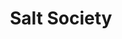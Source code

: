 ---
layout: place
title: "Salt Society"
permalink: /massachusetts/scituate/salt-society.html
stateAbbr: MA
stateName: Massachusetts
cityName: Scituate
seo:
  name: "Salt Society"
  type: Restaurant
  links: http://saltsocietyma.com/
description: "Salt Society serves delicious sushi in Scituate, Massachusetts. Try fresh Japanese dishes for a great dining experience. Available for takeout, lunch, and dinner."
place_id: ChIJDyH87Ixf44kR_-GrRGxWfHA
photos:
  - name: >-
      places/ChIJDyH87Ixf44kR_-GrRGxWfHA/photos/AeeoHcI-4kiimtMx4HhL8yKDd4H4uUUsSCDxWCTFsU2zZ2Y4_395STDnGnck-XISwwSqLMcm793Yp3e7-M5DyFh-uKpFAoE2QSLmLmuxYl1Czbm5NDfr0cbUuA6AWN538vjgTqdBn5A0axyuEEpEbncqCwC7XDdCJSJHf1SHKomfh1UWgqeu5jEBhW0pj59dpndS7BC874t_P_UGJHcug6O7nyPf2KOKmsAtVGLQMcANS45-EGEKIOXmKzW6BmG9KnQ1swav-TErZFuEV9ilu8COV6zMmt1XVhfUK6hVfghlgwW12GN5LlHpieSIqOHngBGfvxwEoxLV1L2ULhMXAGwaMTIRBDEVWJ5cRJ22NJDwzJ74zLjTFPXgm4_Eie2ZK-5m_zMOAMn53ku85zGDoKyg5ajLo4rYzwZeOogAEm-mnkxbyw
    widthPx: 3024
    heightPx: 4032
    authorAttributions:
      - displayName: Wassim Ayass
        uri: https://maps.google.com/maps/contrib/115864862472361505614
        photoUri: >-
          https://lh3.googleusercontent.com/a-/ALV-UjU4CnlwQqWj7tL_sHvLATbPuS9pOp0PUExh6-I51ZnXgsPY-rz7=s100-p-k-no-mo
    flagContentUri: >-
      https://www.google.com/local/imagery/report/?cb_client=maps_api_places.places_api&image_key=!1e10!2sCIHM0ogKEICAgICq-L7kSA&hl=en-US
    googleMapsUri: >-
      https://www.google.com/maps/place//data=!3m4!1e2!3m2!1sCIHM0ogKEICAgICq-L7kSA!2e10!4m2!3m1!1s0x89e35f8cecfc210f:0x707c566c44abe1ff
  - name: >-
      places/ChIJDyH87Ixf44kR_-GrRGxWfHA/photos/AeeoHcI-Z2GL-fZxEFEJb1yEcfJWQ1miKIQW4cEyLBbLBuJBWU92_qk8aXdftUb39qwPbIZbii2W0T4ckGQyT4r6g1oy0V4cUuTrB8ZqlSK1bDCF4CRUWF-iqRnAjOoHLHFoOAwi-4V4hbr8ZVqTM8hzjAE6snqW272WTHm90kPu87KYJ9gpIBMfeEdIobd53xxfGG5xufvaXRWrJO26A7eiC5EV6REEsgOqiRCrCjggB9_heq1O20_Hd3VeDTqaA1wnlUyQGheeZZB3iTZpw5MpY3fva5PeCyeUMYqfuy3zQxWDZqhHcaifzTs_40mjfLywlcY3b5zBfXddG2zxbXl6tjyQMv2W7G1_YZUH1zGZZPpAlI3gWyTQ2ghAaVoaes7KOxohlnl8XA97085fwJniYLrF3TG3Pd6_0-vgsUNxd_h-Zw
    widthPx: 3024
    heightPx: 4032
    authorAttributions:
      - displayName: Jenna Malley
        uri: https://maps.google.com/maps/contrib/105465890406284153072
        photoUri: >-
          https://lh3.googleusercontent.com/a-/ALV-UjUDCuQEszfBQdCNOc9twRm-dOUsb_K-0nV-uhSll_DRnAXOG30lpg=s100-p-k-no-mo
    flagContentUri: >-
      https://www.google.com/local/imagery/report/?cb_client=maps_api_places.places_api&image_key=!1e10!2sCIHM0ogKEICAgICz2YWUDw&hl=en-US
    googleMapsUri: >-
      https://www.google.com/maps/place//data=!3m4!1e2!3m2!1sCIHM0ogKEICAgICz2YWUDw!2e10!4m2!3m1!1s0x89e35f8cecfc210f:0x707c566c44abe1ff
  - name: >-
      places/ChIJDyH87Ixf44kR_-GrRGxWfHA/photos/AeeoHcLvaT2liTOq2-YxRtk83qtGEO7V-t3NKRwq5GX-mC3DHLzjFCq9-a3vBEgSl7dSquyY8wR8huzet9vKNhQ7tgHctIueOMW4Z7mJYGnC4ppF-s_DgXbhlpwjFpkPVm3JJOTjz0HWiV-QktEDfaaqODttK7AC2KioCzgSimNdO2-qO-Huxsqx3v2b0Xo08Sh-RrvjpcEaPO6wibk435cZmCe3xPADZQIYIWAQV8LM9Xd9wlP6l8UCNwPt5M1kyQtiaCwCxniAXnNXOkK2bAk_SI4-kpWwPmA3GyCMItHJ0znEtV5I-7ibHhARXgjCm2DXidbuwei2O8KAoimPFFz9nsvAa7KL_H1EcjCXCQ_NOvLUk8P6i8S5gpTh2m9JKNHxCm8M8FoeIh0Xrhk1iBVC2HKeKTOwR7-SjlSxoFgglGJH1lQ
    widthPx: 3024
    heightPx: 4032
    authorAttributions:
      - displayName: Chloe Nickerson
        uri: https://maps.google.com/maps/contrib/114269713046652107564
        photoUri: >-
          https://lh3.googleusercontent.com/a-/ALV-UjXxcN7LX78N9Bx8ObVd90mXq4-QKWpovtiaoJijmsyUoOQVSLVy=s100-p-k-no-mo
    flagContentUri: >-
      https://www.google.com/local/imagery/report/?cb_client=maps_api_places.places_api&image_key=!1e10!2sCIHM0ogKEICAgIDTmfXRsAE&hl=en-US
    googleMapsUri: >-
      https://www.google.com/maps/place//data=!3m4!1e2!3m2!1sCIHM0ogKEICAgIDTmfXRsAE!2e10!4m2!3m1!1s0x89e35f8cecfc210f:0x707c566c44abe1ff
  - name: >-
      places/ChIJDyH87Ixf44kR_-GrRGxWfHA/photos/AeeoHcLIKOU2L17cBn9zudvA6KPA2w7iC8XhNIxuqwvLiQvg3qKcybsidNw722PteBBhCK7zHr2AWZ93lE-CY3zMlnXTwXPNg4yElCkBNpvnCWveToeEcE1mXx16wDHbqZe7T7dXzqUUZxgcXsDPGObzJWhL0tdWZfAyWLMke5D_pQ8Nw6CecxPDrX5i6OT0qbEt5Rv8gJtE80M1AOOSFr0EpGHPuVIVTl0L6njg2V2bbvg-LpANerkoQQ79VojXWHD4eKUK2yTCfT9sDtc7Z6f4E8IeVBUMZqd0t8qvNHAPDoQYgnWfkliTGTHKX3AhRoPiQSkR7ttXDUBtYMVfSnfh6tHjYITrqazguOgnv8Nwe9oKx9mXxSOh22pct2GmeQl7M6qj-A9GMceUF_TQr6PLwt9fnNbebqHfiwwn1KX09T4MdQvG
    widthPx: 862
    heightPx: 912
    authorAttributions:
      - displayName: Brendan Saur
        uri: https://maps.google.com/maps/contrib/111139564556082191526
        photoUri: >-
          https://lh3.googleusercontent.com/a-/ALV-UjWiz1r_4pqfD_WhHvhjV9MPPIiT8j2OD8_hAIQoJWs45GXR-uPJ=s100-p-k-no-mo
    flagContentUri: >-
      https://www.google.com/local/imagery/report/?cb_client=maps_api_places.places_api&image_key=!1e10!2sCIHM0ogKEICAgICWtqqfxwE&hl=en-US
    googleMapsUri: >-
      https://www.google.com/maps/place//data=!3m4!1e2!3m2!1sCIHM0ogKEICAgICWtqqfxwE!2e10!4m2!3m1!1s0x89e35f8cecfc210f:0x707c566c44abe1ff
  - name: >-
      places/ChIJDyH87Ixf44kR_-GrRGxWfHA/photos/AeeoHcJFo1WfPTkvtyE4GuHeyW59Hj3Z4JsdHcptO4waemgdrnojGOMhuLNhCmDe0OsZfBfsQUEFMiEcRWUqfLhKcyjaWNNFBSLOVeb2y4ybs0Abnqa6OoRM_YTBwUDeSzxCUpZR8BBdgPSXxHLme5iTpLJnwiovm5HXIjiC6XyVgVEec925IQ_EO829P5goCTtLSeq7xA72N5wLAdQnSvfpDDETSNjncRl01xCUEfr7UkZQTNvSi8rIqUEw0aLfUGXLKBYfV9evEh_gmHds2frcWxvy-9yzdYxhCWQ_3c-0L3evlddw1qeti2Moz4RVLGIJgLMUDs3lC9jGWj1B_FI5XE9NDwGwIMskw0TTrTXTCOjTHovNNghSQXNvbpC_nSyGrIAqeihmSU3s_zIytTXbR1oul-ue_CZE2H--hqF3Crrv6Q
    widthPx: 3024
    heightPx: 4032
    authorAttributions:
      - displayName: Ryan Gibson
        uri: https://maps.google.com/maps/contrib/106357825513564439743
        photoUri: >-
          https://lh3.googleusercontent.com/a-/ALV-UjUSr2k5irPRMZoSvFV660DXjlqkGu8bsof7Jk9lgeBQ6PBI3_x0=s100-p-k-no-mo
    flagContentUri: >-
      https://www.google.com/local/imagery/report/?cb_client=maps_api_places.places_api&image_key=!1e10!2sCIHM0ogKEICAgICHhfLHIg&hl=en-US
    googleMapsUri: >-
      https://www.google.com/maps/place//data=!3m4!1e2!3m2!1sCIHM0ogKEICAgICHhfLHIg!2e10!4m2!3m1!1s0x89e35f8cecfc210f:0x707c566c44abe1ff
  - name: >-
      places/ChIJDyH87Ixf44kR_-GrRGxWfHA/photos/AeeoHcLinzTp5EQn-Iph3ep_3YUiv29SId6l5R5YQgohNZYrawWfhnxgk8QYKwBhbQHaF-nBFCxCGJkdBqPslrRq3HwWLOBJyCNN3es-E8d0LfC-bS6d15JY--1r8Uhq5YfPJ57lwnKflkOrV-mr5qTAadNFUx1RUtrD92tUfUgtrcEM_5Qx0KSa3Ozic0sThMBBSfS1vb1onw8pLH-PxAStKnCDhfQ4RfsPoD-lS0YfKFxQ5sAKciAjwz_upXBEV6YmL8tIyJ5KI9GYCFJDpl025SubqM8au7rj933oIUzW0I_gNO4MrVitKvnxWGjLwjYAQqKxyVGeJNBnotA42ki-X9_pyuIXZ2f_73iL6NN5RVkJWZI6vHKCmeWo0guUZhKKIzXFl4jFr7OmoXRZAnDNMhSN0pO5D4evlshC5yRRDx55eocj
    widthPx: 3024
    heightPx: 4032
    authorAttributions:
      - displayName: Wassim Ayass
        uri: https://maps.google.com/maps/contrib/115864862472361505614
        photoUri: >-
          https://lh3.googleusercontent.com/a-/ALV-UjU4CnlwQqWj7tL_sHvLATbPuS9pOp0PUExh6-I51ZnXgsPY-rz7=s100-p-k-no-mo
    flagContentUri: >-
      https://www.google.com/local/imagery/report/?cb_client=maps_api_places.places_api&image_key=!1e10!2sCIHM0ogKEICAgICq-L7k6AE&hl=en-US
    googleMapsUri: >-
      https://www.google.com/maps/place//data=!3m4!1e2!3m2!1sCIHM0ogKEICAgICq-L7k6AE!2e10!4m2!3m1!1s0x89e35f8cecfc210f:0x707c566c44abe1ff
  - name: >-
      places/ChIJDyH87Ixf44kR_-GrRGxWfHA/photos/AeeoHcKPun1Q3-ZNULnsLJfh59DtNzGDIe_1dtjD-8CYc0orUpx-O0JRLH4bSnZHBj8r-87fLNQo2klG01r1rhhwIFhQLYiKMANM1PMJddGeVaGLHcllnxk5WFTEnc3VBmoQPUvoszOmr_r-dveKMhNDJDEMKwAIvX5F24aIwnlCmqDXLoRXi8Quw2hFJ8wC4OHT_QpNQKfSOnCr4SImfv-fWbMkl10aS179tpj601fLR117RUIcr2D1ptuAN3SyyU-s6JSmr1Xvga3dh2QWSt9t-ifA0K2uykO18Oi-ZTHMbzZsjR8D9E7U1R7ZvIE5R6447BYorN0JmyYnLDRgM-H6yugDTBXA7yRB9fv6nvQHYDYSCQR2LfFLgMtyU7HHXQAT2qJLNam23TQqeaCiJg8jeunqFjOT7TITf4QcwBvsGj696vPa
    widthPx: 828
    heightPx: 1104
    authorAttributions:
      - displayName: Michaela Romano-Smith
        uri: https://maps.google.com/maps/contrib/118410708181764560137
        photoUri: >-
          https://lh3.googleusercontent.com/a-/ALV-UjXgMVScQaHVhLiwCh784qByS1RzY9iPnwsWRS09UAH_9rDgvbRZ=s100-p-k-no-mo
    flagContentUri: >-
      https://www.google.com/local/imagery/report/?cb_client=maps_api_places.places_api&image_key=!1e10!2sCIHM0ogKEICAgICKpof40QE&hl=en-US
    googleMapsUri: >-
      https://www.google.com/maps/place//data=!3m4!1e2!3m2!1sCIHM0ogKEICAgICKpof40QE!2e10!4m2!3m1!1s0x89e35f8cecfc210f:0x707c566c44abe1ff
  - name: >-
      places/ChIJDyH87Ixf44kR_-GrRGxWfHA/photos/AeeoHcKKJbWNn9fzM3P-k6E7bPtBalcAfI8t0f6tzEnGnknCmY28r_fgynneqyAKWaXWUYmZeXhQ0NylMJQlMTjXDreEVTfts65OGIwQ6CzhkyWIG85_4B8f907_1lsIslbKNjGg4OzIk6PbLlj0Fpx6QVQL-Ci9PWAcyroIojQCNUM4LsdicFI5D2zQcCGf5S3kf2MVR62xI-GE9ZObNfWOywexwF2cCE72CVLKFMFjil1yB34vrBFLBlJuUguDt7TY4ekWSEe7mzFdFUgjFzyTFOkdY9YW3OQU1f1fPBZ1lSbbo75QnLvSuPpVcq9p2iEwejHdCu4MQUcjM6HofSOylFo7azGAcFalwn_ngwLX47bX3L2Ko58EkwmE3gztz4d-wRmOFvm4GhoN3p2QoiTzf_j306s6IJHankUEo2wU3PtVkY4
    widthPx: 828
    heightPx: 1104
    authorAttributions:
      - displayName: Michaela Romano-Smith
        uri: https://maps.google.com/maps/contrib/118410708181764560137
        photoUri: >-
          https://lh3.googleusercontent.com/a-/ALV-UjXgMVScQaHVhLiwCh784qByS1RzY9iPnwsWRS09UAH_9rDgvbRZ=s100-p-k-no-mo
    flagContentUri: >-
      https://www.google.com/local/imagery/report/?cb_client=maps_api_places.places_api&image_key=!1e10!2sCIHM0ogKEICAgICKpof4sQE&hl=en-US
    googleMapsUri: >-
      https://www.google.com/maps/place//data=!3m4!1e2!3m2!1sCIHM0ogKEICAgICKpof4sQE!2e10!4m2!3m1!1s0x89e35f8cecfc210f:0x707c566c44abe1ff
  - name: >-
      places/ChIJDyH87Ixf44kR_-GrRGxWfHA/photos/AeeoHcJEaujZ46kU3hbM-dIlfkcK0YW_ui7r1Rp_aZ1JVvhcowbbXxBnJJMIvnJOrKU0hRQx68jmiL1_yLBJ1beJj6XVTE0kG7HGug0paPGP4DGWg9s2QFPyN4wsSkVyMC-FA_N-cAuzjnNMjrBCcF0MA2xETzfF_VRgrLmwjH6quZqKDW_wwLtXy29ncAgDPpNj42iaZO3BH72ZhsOSh0iwWpUSximXQ9XuIFGfD9F95vS6JRT4apBTpIk4K13918X6wyMr9EDrBMHuw_d3Js7CECYVVc0IhBHhpERWYevzUEkK5lxUfCmC7wJf0bpMlqGykh3Rfn13gKFBLoa1_RLaAObDKXluLge-8VqefUxOZ5PiVceq4nQO3wKOartS02zBDyoF4759nFeS3fH-MKzgoPqQb3hcoW4PZ8thVWQB2O0
    widthPx: 768
    heightPx: 1024
    authorAttributions:
      - displayName: Brendan Saur
        uri: https://maps.google.com/maps/contrib/111139564556082191526
        photoUri: >-
          https://lh3.googleusercontent.com/a-/ALV-UjWiz1r_4pqfD_WhHvhjV9MPPIiT8j2OD8_hAIQoJWs45GXR-uPJ=s100-p-k-no-mo
    flagContentUri: >-
      https://www.google.com/local/imagery/report/?cb_client=maps_api_places.places_api&image_key=!1e10!2sCIHM0ogKEICAgICWtqqfRw&hl=en-US
    googleMapsUri: >-
      https://www.google.com/maps/place//data=!3m4!1e2!3m2!1sCIHM0ogKEICAgICWtqqfRw!2e10!4m2!3m1!1s0x89e35f8cecfc210f:0x707c566c44abe1ff
  - name: >-
      places/ChIJDyH87Ixf44kR_-GrRGxWfHA/photos/AeeoHcIN8i8ggdOqX3Sl-1k650v02NKkHIYzlOLixej4IVoJ8hVLTvxT0t87TccFlKwwxODJd6HsqY0bxoixam2LBBVqTATlVa32ZH5uEgDsi-J8q_7CCu4kd1wp4J5ZNyS_hTdmc1huPXyAnGmt0CqawoCjCYtQ30xXgUjRC03Ff1idFInILlAQqSMzn8JaqhtRBWfgClSujBmyhiCwUD5LTafxLXuS8lY_FNFsE8_ljuNYMsdcPob0CSBDcVWPBkuWCi16QB3jCmzt6jKEztuiVSnzIwqzfnxLihWIktihSBI450RWyWQ0t9FGZOqohKMDalYPpBgByxXZGbNe7Ptozr5VaXeBnzcY2T7Z9WbjxtzvH5ftsG13aS3YF9u6CJVpG-EI4McVA3BViDTITbqMdNooA2EVFcyejb5FhwM2fBo_SvY
    widthPx: 3024
    heightPx: 4032
    authorAttributions:
      - displayName: Mary Gribble
        uri: https://maps.google.com/maps/contrib/106101655537182870783
        photoUri: >-
          https://lh3.googleusercontent.com/a-/ALV-UjWazddlXmf1Hxhay7-KLjKQCNZWzhL9bDh3hcjwPtktXVr7-Vw=s100-p-k-no-mo
    flagContentUri: >-
      https://www.google.com/local/imagery/report/?cb_client=maps_api_places.places_api&image_key=!1e10!2sCIHM0ogKEICAgICilti_yQE&hl=en-US
    googleMapsUri: >-
      https://www.google.com/maps/place//data=!3m4!1e2!3m2!1sCIHM0ogKEICAgICilti_yQE!2e10!4m2!3m1!1s0x89e35f8cecfc210f:0x707c566c44abe1ff
address: 146 Front St, Scituate, MA 02066, USA
street: 146 Front St
city: Scituate
state: MA
zip: '02066'
country: USA
neighborhood: Scituate
latitude: '42.196111'
longitude: '-70.724607'
accessibility_options:
  wheelchairAccessibleParking: true
  wheelchairAccessibleEntrance: true
  wheelchairAccessibleRestroom: true
  wheelchairAccessibleSeating: true
business_status: OPERATIONAL
name: Salt Society
google_maps_links:
  directionsUri: >-
    https://www.google.com/maps/dir//''/data=!4m7!4m6!1m1!4e2!1m2!1m1!1s0x89e35f8cecfc210f:0x707c566c44abe1ff!3e0
  placeUri: https://maps.google.com/?cid=8105448452368622079
  writeAReviewUri: >-
    https://www.google.com/maps/place//data=!4m3!3m2!1s0x89e35f8cecfc210f:0x707c566c44abe1ff!12e1
  reviewsUri: >-
    https://www.google.com/maps/place//data=!4m4!3m3!1s0x89e35f8cecfc210f:0x707c566c44abe1ff!9m1!1b1
  photosUri: >-
    https://www.google.com/maps/place//data=!4m3!3m2!1s0x89e35f8cecfc210f:0x707c566c44abe1ff!10e5
primary_type: Restaurant
opening_hours:
  regular: null
  current: null
secondary_opening_hours:
  regular:
    weekdayDescriptions: null
    type: null
  current:
    weekdayDescriptions: null
    type: null
phone: (781) 733-9030
price_level: PRICE_LEVEL_MODERATE
price_range: $30 &ndash; $50
rating: '4.6'
rating_count: 0
website: http://saltsocietyma.com/
reviews:
  - name: >-
      places/ChIJDyH87Ixf44kR_-GrRGxWfHA/reviews/ChdDSUhNMG9nS0VJQ0FnTURnajRlNHNnRRAB
    relativePublishTimeDescription: a month ago
    rating: 5
    text:
      text: >-
        Excellent food and service. Menu has clearly marked gluten free or
        gluten sensitive items. The fryer is shared but there are plenty of non
        fried options to choose from. I had the grilled cod tacos and they were
        incredible. They give you three with generous portion of fish inside.
        Their drink selection is also high end and cocktail list is creative and
        elevated. It’s pricey, but a great spot if you can find a table or bar
        seat. Try going for lunch and it will be easier to sit right away.
      languageCode: en
    originalText:
      text: >-
        Excellent food and service. Menu has clearly marked gluten free or
        gluten sensitive items. The fryer is shared but there are plenty of non
        fried options to choose from. I had the grilled cod tacos and they were
        incredible. They give you three with generous portion of fish inside.
        Their drink selection is also high end and cocktail list is creative and
        elevated. It’s pricey, but a great spot if you can find a table or bar
        seat. Try going for lunch and it will be easier to sit right away.
      languageCode: en
    authorAttribution:
      displayName: Kim Connolly
      uri: https://www.google.com/maps/contrib/106877302423887429679/reviews
      photoUri: >-
        https://lh3.googleusercontent.com/a-/ALV-UjUTTNqHDA7sdyyECQMWLb7itWMH4R29jV3Ts1Gg_Hx4dh_6ojM=s128-c0x00000000-cc-rp-mo-ba3
    publishTime: '2025-02-28T12:33:42.530155Z'
    flagContentUri: >-
      https://www.google.com/local/review/rap/report?postId=ChdDSUhNMG9nS0VJQ0FnTURnajRlNHNnRRAB&d=17924085&t=1
    googleMapsUri: >-
      https://www.google.com/maps/reviews/data=!4m6!14m5!1m4!2m3!1sChdDSUhNMG9nS0VJQ0FnTURnajRlNHNnRRAB!2m1!1s0x89e35f8cecfc210f:0x707c566c44abe1ff
  - name: >-
      places/ChIJDyH87Ixf44kR_-GrRGxWfHA/reviews/ChdDSUhNMG9nS0VJQ0FnSURUbWZYUmtBRRAB
    relativePublishTimeDescription: 10 months ago
    rating: 5
    text:
      text: >-
        10/10! The food was amazing - we had tuna carpaccio, two of their
        signature sushi rolls, cheesy focaccia 🤤 and finished off with ramen.
        I’m just so happy that there’s a spot on the south shore that does sushi
        right!


        Our bartender, I forget his name but he was a tall younger gentleman,
        was amazing and super attentive. The atmosphere was great too. I have
        absolutely no complaints - can’t wait to go back!
      languageCode: en
    originalText:
      text: >-
        10/10! The food was amazing - we had tuna carpaccio, two of their
        signature sushi rolls, cheesy focaccia 🤤 and finished off with ramen.
        I’m just so happy that there’s a spot on the south shore that does sushi
        right!


        Our bartender, I forget his name but he was a tall younger gentleman,
        was amazing and super attentive. The atmosphere was great too. I have
        absolutely no complaints - can’t wait to go back!
      languageCode: en
    authorAttribution:
      displayName: Chloe Nickerson
      uri: https://www.google.com/maps/contrib/114269713046652107564/reviews
      photoUri: >-
        https://lh3.googleusercontent.com/a-/ALV-UjXxcN7LX78N9Bx8ObVd90mXq4-QKWpovtiaoJijmsyUoOQVSLVy=s128-c0x00000000-cc-rp-mo-ba2
    publishTime: '2024-05-25T22:36:22.280594Z'
    flagContentUri: >-
      https://www.google.com/local/review/rap/report?postId=ChdDSUhNMG9nS0VJQ0FnSURUbWZYUmtBRRAB&d=17924085&t=1
    googleMapsUri: >-
      https://www.google.com/maps/reviews/data=!4m6!14m5!1m4!2m3!1sChdDSUhNMG9nS0VJQ0FnSURUbWZYUmtBRRAB!2m1!1s0x89e35f8cecfc210f:0x707c566c44abe1ff
  - name: >-
      places/ChIJDyH87Ixf44kR_-GrRGxWfHA/reviews/ChdDSUhNMG9nS0VJQ0FnSURfbzRYTGpnRRAB
    relativePublishTimeDescription: 2 months ago
    rating: 5
    text:
      text: >-
        We had the best time at Salt Society! We had a big group in the Peacock
        room by the bar. The playlist was fantastic, the room super cozy and the
        food was to die for. I got the short rib and it was a 10/10. The real
        star of the show was the service. A member of our party has a SEVERE
        dairy allergy. They are used to being brushed off and offered plain
        pasta but not here! They separated anything they could from our apps and
        this allowed us all to share safely. The chef came out to assure us of
        their precision and care. Personally I am not a drinker so I also really
        appreciated their NA selections and cocktails. We were all blown away
        and I will absolutely be back. Great great great.
      languageCode: en
    originalText:
      text: >-
        We had the best time at Salt Society! We had a big group in the Peacock
        room by the bar. The playlist was fantastic, the room super cozy and the
        food was to die for. I got the short rib and it was a 10/10. The real
        star of the show was the service. A member of our party has a SEVERE
        dairy allergy. They are used to being brushed off and offered plain
        pasta but not here! They separated anything they could from our apps and
        this allowed us all to share safely. The chef came out to assure us of
        their precision and care. Personally I am not a drinker so I also really
        appreciated their NA selections and cocktails. We were all blown away
        and I will absolutely be back. Great great great.
      languageCode: en
    authorAttribution:
      displayName: Brabo Payroll
      uri: https://www.google.com/maps/contrib/101107406404819526917/reviews
      photoUri: >-
        https://lh3.googleusercontent.com/a-/ALV-UjUgNmzE8cbFluHyLu_VqZcEq3FhNvgFcoYeJ0KQI0h6czBTGN0=s128-c0x00000000-cc-rp-mo-ba3
    publishTime: '2025-01-26T18:14:25.173142Z'
    flagContentUri: >-
      https://www.google.com/local/review/rap/report?postId=ChdDSUhNMG9nS0VJQ0FnSURfbzRYTGpnRRAB&d=17924085&t=1
    googleMapsUri: >-
      https://www.google.com/maps/reviews/data=!4m6!14m5!1m4!2m3!1sChdDSUhNMG9nS0VJQ0FnSURfbzRYTGpnRRAB!2m1!1s0x89e35f8cecfc210f:0x707c566c44abe1ff
  - name: >-
      places/ChIJDyH87Ixf44kR_-GrRGxWfHA/reviews/ChZDSUhNMG9nS0VJQ0FnSUMxNGZpLUxnEAE
    relativePublishTimeDescription: a year ago
    rating: 5
    text:
      text: >-
        Carly and I had a lovely visit without any salty feelings at Salt
        Society on a rainy Saturday night before New Year’s Eve!


        Great ambiance, service, drinks, and most importantly, food!


        We sank the sushi love boat for two and almost had to waddle out of
        there. Thanks to Bianca for the francophone service. We’ve never been
        called Madam and Monssieur in the contiguous 50 before!
      languageCode: en
    originalText:
      text: >-
        Carly and I had a lovely visit without any salty feelings at Salt
        Society on a rainy Saturday night before New Year’s Eve!


        Great ambiance, service, drinks, and most importantly, food!


        We sank the sushi love boat for two and almost had to waddle out of
        there. Thanks to Bianca for the francophone service. We’ve never been
        called Madam and Monssieur in the contiguous 50 before!
      languageCode: en
    authorAttribution:
      displayName: Jeff McHugh
      uri: https://www.google.com/maps/contrib/109544928570870000338/reviews
      photoUri: >-
        https://lh3.googleusercontent.com/a-/ALV-UjUu02pKJ_nhvGTvr4iKkh7OQfdxxlBswVNOuxphDxI2sasWRzNj=s128-c0x00000000-cc-rp-mo-ba5
    publishTime: '2023-12-31T03:47:44.538987Z'
    flagContentUri: >-
      https://www.google.com/local/review/rap/report?postId=ChZDSUhNMG9nS0VJQ0FnSUMxNGZpLUxnEAE&d=17924085&t=1
    googleMapsUri: >-
      https://www.google.com/maps/reviews/data=!4m6!14m5!1m4!2m3!1sChZDSUhNMG9nS0VJQ0FnSUMxNGZpLUxnEAE!2m1!1s0x89e35f8cecfc210f:0x707c566c44abe1ff
  - name: >-
      places/ChIJDyH87Ixf44kR_-GrRGxWfHA/reviews/ChZDSUhNMG9nS0VJQ0FnSUNxLUw3a01BEAE
    relativePublishTimeDescription: 3 years ago
    rating: 5
    text:
      text: >-
        A well deserved 5 stars! The interior decor is so nice and the service
        is so friendly and great. The food is very very delicious, the available
        options are all great. It was nice to have some sushi and burger at the
        same time. The chocolate torte at the end was also very delicious.
        Definitely going back!
      languageCode: en
    originalText:
      text: >-
        A well deserved 5 stars! The interior decor is so nice and the service
        is so friendly and great. The food is very very delicious, the available
        options are all great. It was nice to have some sushi and burger at the
        same time. The chocolate torte at the end was also very delicious.
        Definitely going back!
      languageCode: en
    authorAttribution:
      displayName: Wassim Ayass
      uri: https://www.google.com/maps/contrib/115864862472361505614/reviews
      photoUri: >-
        https://lh3.googleusercontent.com/a-/ALV-UjU4CnlwQqWj7tL_sHvLATbPuS9pOp0PUExh6-I51ZnXgsPY-rz7=s128-c0x00000000-cc-rp-mo-ba6
    publishTime: '2021-05-26T19:44:33.491360Z'
    flagContentUri: >-
      https://www.google.com/local/review/rap/report?postId=ChZDSUhNMG9nS0VJQ0FnSUNxLUw3a01BEAE&d=17924085&t=1
    googleMapsUri: >-
      https://www.google.com/maps/reviews/data=!4m6!14m5!1m4!2m3!1sChZDSUhNMG9nS0VJQ0FnSUNxLUw3a01BEAE!2m1!1s0x89e35f8cecfc210f:0x707c566c44abe1ff
parking_options:
  freeParkingLot: true
  freeStreetParking: true
payment_options:
  acceptsCreditCards: true
  acceptsDebitCards: true
  acceptsCashOnly: false
  acceptsNfc: true
allow_dogs: null
curbside_pickup: null
delivery: false
dine_in: true
good_for_children: true
good_for_groups: true
good_for_sports: null
live_music: false
menu_for_children: true
outdoor_seating: true
reservable: true
restroom: true
serves_beer: true
serves_breakfast: null
serves_brunch: true
serves_cocktails: true
serves_coffee: true
serves_dinner: true
serves_dessert: true
serves_lunch: true
serves_vegetarian_food: null
serves_wine: true
takeout: true
update_category: essentials
summary: null

---